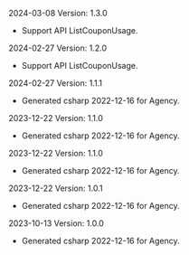 2024-03-08 Version: 1.3.0
- Support API ListCouponUsage.


2024-02-27 Version: 1.2.0
- Support API ListCouponUsage.


2024-02-27 Version: 1.1.1
- Generated csharp 2022-12-16 for Agency.

2023-12-22 Version: 1.1.0
- Generated csharp 2022-12-16 for Agency.

2023-12-22 Version: 1.1.0
- Generated csharp 2022-12-16 for Agency.

2023-12-22 Version: 1.0.1
- Generated csharp 2022-12-16 for Agency.

2023-10-13 Version: 1.0.0
- Generated csharp 2022-12-16 for Agency.

